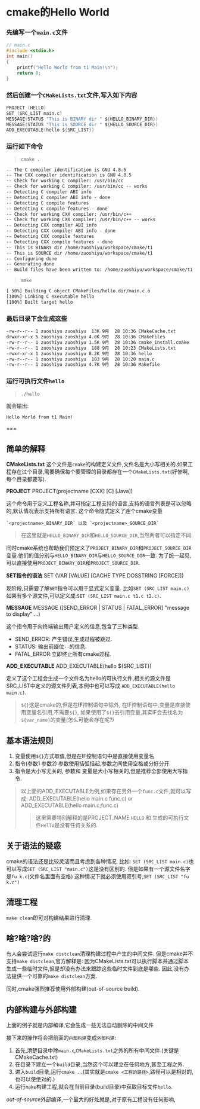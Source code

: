 # cmake的Hello World

### 先编写一个`main.c`文件

```c
// main.c
#include <stdio.h>
int main()
{
    printf("Hello World from t1 Main!\n");
    return 0;
}
```

### 然后创建一个`CMakeLists.txt`文件,写入如下内容

```c
PROJECT (HELLO)
SET (SRC_LIST main.c)
MESSAGE(STATUS "This is BINARY dir " ${HELLO_BINARY_DIR})
MESSAGE(STATUS "This is SOURCE dir " ${HELLO_SOURCE_DIR})
ADD_EXECUTABLE(hello ${SRC_LIST})
```

### 运行如下命令

> `cmake .`

```txt
-- The C compiler identification is GNU 4.8.5
-- The CXX compiler identification is GNU 4.8.5
-- Check for working C compiler: /usr/bin/cc
-- Check for working C compiler: /usr/bin/cc -- works
-- Detecting C compiler ABI info
-- Detecting C compiler ABI info - done
-- Detecting C compile features
-- Detecting C compile features - done
-- Check for working CXX compiler: /usr/bin/c++
-- Check for working CXX compiler: /usr/bin/c++ -- works
-- Detecting CXX compiler ABI info
-- Detecting CXX compiler ABI info - done
-- Detecting CXX compile features
-- Detecting CXX compile features - done
-- This is BINARY dir /home/zuoshiyu/workspace/cmake/t1
-- This is SOURCE dir /home/zuoshiyu/workspace/cmake/t1
-- Configuring done
-- Generating done
-- Build files have been written to: /home/zuoshiyu/workspace/cmake/t1
```

> `make`

```txt
[ 50%] Building C object CMakeFiles/hello.dir/main.c.o
[100%] Linking C executable hello
[100%] Built target hello
```

### 最后目录下会生成这些

```txt
-rw-r--r-- 1 zuoshiyu zuoshiyu  13K 9月  28 10:36 CMakeCache.txt
drwxr-xr-x 5 zuoshiyu zuoshiyu 4.0K 9月  28 10:36 CMakeFiles
-rw-r--r-- 1 zuoshiyu zuoshiyu 1.5K 9月  28 10:36 cmake_install.cmake
-rw-r--r-- 1 zuoshiyu zuoshiyu  188 9月  28 10:23 CMakeLists.txt
-rwxr-xr-x 1 zuoshiyu zuoshiyu 8.2K 9月  28 10:36 hello
-rw-r--r-- 1 zuoshiyu zuoshiyu  103 9月  28 10:20 main.c
-rw-r--r-- 1 zuoshiyu zuoshiyu 4.7K 9月  28 10:36 Makefile
```

### 运行可执行文件`hello`

> `./hello`

就会输出:

```txt
Hello World from t1 Main!
```

===

## 简单的解释

**CMakeLists.txt**
这个文件是`cmake`的构建定义文件,文件名是大小写相关的.如果工程存在过个目录,需要确保每个要管理的目录都存在一个`CMakeLists.txt`(好惨啊,每个目录都要写).

**PROJECT**
    PROJECT(projectname [CXX] [C] [Java])

这个命令用于定义工程名称,并可指定工程支持的语言,支持的语言列表是可以忽略的,默认情况表示支持所有语言.
这个命令隐式定义了连个cmake变量

    `<projectname>_BINARY_DIR` 以及 `<projectname>_SOURCE_DIR`

>在这里就是`HELLO_BINARY_DIR`和`HELLO_SOURCE_DIR`,当然两者可以指定不同.

同时cmake系统也帮助我们预定义了`PROJECT_BINARY_DIR`和`PROJECT_SOURCE_DIR`变量.他们的值分别与`HELLO_BINARY_DIR`与`HELLO_SOURCE_DIR`一致.
为了统一起见,可以直接使用`PROJECT_BINARY_DIR`和`PROJECT_SOURCE_DIR`.

**SET指令的语法**
    SET (VAR [VALUE] [CACHE TYPE DOSSTRING [FORCE]])

现阶段,只需要了解`SET`指令可以用于显式定义变量.
比如`SET (SRC_LIST main.c)`如果有多个源文件,可以定义成:`SET (SRC_LIST main.c t1.c t2.c)`.

**MESSAGE**
    MESSAGE ([SEND_ERROR | STATUS | FATAL_ERROR] "message to display" ...)

这个指令用于向终端输出用户定义的信息,包含了三种类型.

* SEND_ERROR: 产生错误,生成过程被跳过.
* STATUS: 输出前缀位`--`的信息.
* FATAL_ERROR:立即终止所有cmake过程.

**ADD_EXECUTABLE**
    ADD_EXECUTABLE(hello ${SRC_LIST})

定义了这个工程会生成一个文件名为hello的可执行文件,相关的源文件是SRC_LIST中定义的源文件列表,本例中也可以写成
`ADD_EXECUTABLE(hello main.c)`.

>`${}`这是cmake的,但是在**IF**控制语句中除外,
>在IF控制语句中,变量是直接使用变量名引用,不需要`${}`,
>如果使用了`${}`去引用变量,其实IF会去找名为`${var_name}`的变量(怎么可能会存在呢?)


## 基本语法规则

1. 变量使用`${}`方式取值,但是在IF控制语句中是直接使用变量名
2. 指令(参数1 参数2)   参数使用括弧括起,参数之间使用空格或分好分开.
3. 指令是大小写无关的, 参数和 变量是大小写相关的,但是推荐全部使用大写指令.

>以上面的ADD_EXECUTABLE为例,如果存在另外一个`func.c`文件,就可以写成:
>ADD_EXECUTABLE(hello main.c func.c) or ADD_EXECUTABLE(hello main.c;func.c)
>>这里需要特别解释的是PROJECT_NAME `HELLO` 和 生成的可执行文件`Hello`是没有任何关系的.

## 关于语法的疑惑

cmake的语法还是比较灵活而且考虑到各种情况, 比如:
`SET (SRC_LIST main.c)`也可以写成`SET (SRC_LIST "main.c")`这是没有区别的.
但是如果有一个源文件名字是`fu k.c`(文件名里面有空格)
这种情况下就必须使用双引号,`SET (SRC_LIST "fu k.c")`

## 清理工程

`make clean`即可对构建结果进行清理.

## 啥?啥?啥?的

有人会尝试运行`make distclean`清理构建过程中产生的中间文件.
但是cmake并不支持`make distclean`,官方解释是:
    因为CMakeLists.txt可以执行脚本并通过脚本生成一些临时文件,但是却没有办法来跟踪这些临时文件到底是哪些.
    因此,没有办法提供一个可靠的`make distclean`方案.

同时,cmake强烈推荐使用外部构建(out-of-source build).

## 内部构建与外部构建

上面的例子就是内部编译,它会生成一些无法自动删除的中间文件

接下来的操作将会把前面的`内部构建`变成`外部构建`:

1. 首先,清楚目录中除`main.c`,`CMakeLists.txt`之外的所有中间文件.(关键是CMakeCache.txt)
2. 在目录下建立一个`build`目录,当然这个可以建立在任何地方,甚至工程之外.
3. 进入`build`目录,运行`cmake ..`(其实就是`cmake <工程的路径>`,路径可以是相对的,也可以使绝对的.)
4. 运行`make`构建工程,就会在当前目录(build目录)中获取目标文件`hello`.

*out-of-source*外部编译,一个最大的好处就是,对于原有工程没有任何影响,

